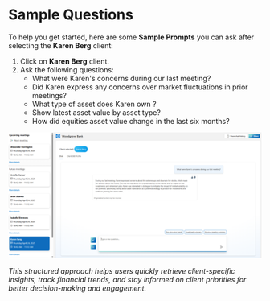 # Sample Questions

To help you get started, here are some **Sample Prompts** you can ask after selecting the **Karen Berg** client:

1. Click on **Karen Berg** client.
2. Ask the following questions:
   - What were Karen's concerns during our last meeting?
   - Did Karen express any concerns over market fluctuations in prior meetings?
   - What type of asset does Karen own ?
   - Show latest asset value by asset type?
   - How did equities asset value change in the last six months?

  
![GenerateDraft](images/CA-GPQuestion.png)


_This structured approach helps users quickly retrieve client-specific insights, track financial trends, and stay informed on client priorities for better decision-making and engagement._
